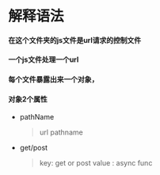 #  解释语法

#### 在这个文件夹的js文件是url请求的控制文件
#### 一个js文件处理一个url
#### 每个文件暴露出来一个对象，
#### 对象2个属性
* pathName
    > url pathname
* get/post
    > key: get or post
    > value : async func

   